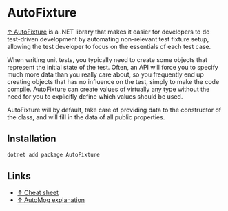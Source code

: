 # AutoFixture

[↑ AutoFixture](https://github.com/AutoFixture/AutoFixture) is a .NET library that makes it easier for developers to do test-driven development by automating non-relevant test fixture setup, allowing the test developer to focus on the essentials of each test case.

When writing unit tests, you typically need to create some objects that represent the initial state of the test. Often, an API will force you to specify much more data than you really care about, so you frequently end up creating objects that has no influence on the test, simply to make the code compile. AutoFixture can create values of virtually any type without the need for you to explicitly define which values should be used.

AutoFixture will by default, take care of providing data to the constructor  of the class, and will fill in the data of all public properties.

## Installation

```bash
dotnet add package AutoFixture
```

## Links

- [↑ Cheat sheet](https://github.com/AutoFixture/AutoFixture/wiki/Cheat-Sheet)
- [↑ AutoMoq explanation](https://autofixture.github.io/docs/quick-start)
